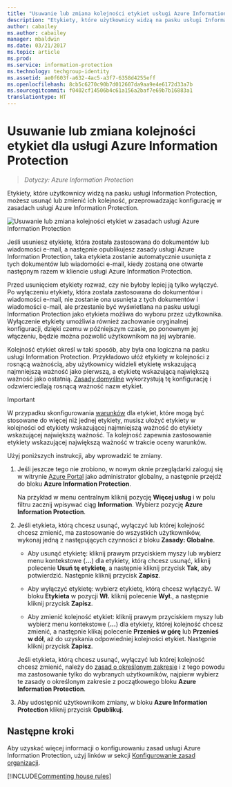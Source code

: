 ```yaml
---
title: "Usuwanie lub zmiana kolejności etykiet usługi Azure Information Protection"
description: "Etykiety, które użytkownicy widzą na pasku usługi Information Protection, możesz usunąć lub zmienić ich kolejność, przeprowadzając konfigurację w zasadach usługi Azure Information Protection."
author: cabailey
ms.author: cabailey
manager: mbaldwin
ms.date: 03/21/2017
ms.topic: article
ms.prod: 
ms.service: information-protection
ms.technology: techgroup-identity
ms.assetid: ae0f603f-a632-4ac5-a3f7-6358d4255eff
ms.openlocfilehash: 8cb5c6270c90b7d012607da9aa9e4e6172d33a7b
ms.sourcegitcommit: f0402cf14506b4c61a156a2baf7e69b7b16883a1
translationtype: HT
---
```

# <a name="how-to-delete-or-reorder-a-label-for-azure-information-protection"></a>Usuwanie lub zmiana kolejności etykiet dla usługi Azure Information Protection

>*Dotyczy: Azure Information Protection*

Etykiety, które użytkownicy widzą na pasku usługi Information Protection, możesz usunąć lub zmienić ich kolejność, przeprowadzając konfigurację w zasadach usługi Azure Information Protection.

![Usuwanie lub zmiana kolejności etykiet w zasadach usługi Azure Information Protection](../media/info-protect-contextmenu.png)

Jeśli usuniesz etykietę, która została zastosowana do dokumentów lub wiadomości e-mail, a następnie opublikujesz zasady usługi Azure Information Protection, taka etykieta zostanie automatycznie usunięta z tych dokumentów lub wiadomości e-mail, kiedy zostaną one otwarte następnym razem w kliencie usługi Azure Information Protection.

Przed usunięciem etykiety rozważ, czy nie byłoby lepiej ją tylko wyłączyć. Po wyłączeniu etykiety, która została zastosowana do dokumentów i wiadomości e-mail, nie zostanie ona usunięta z tych dokumentów i wiadomości e-mail, ale przestanie być wyświetlana na pasku usługi Information Protection jako etykieta możliwa do wyboru przez użytkownika. Wyłączenie etykiety umożliwia również zachowanie oryginalnej konfiguracji, dzięki czemu w późniejszym czasie, po ponownym jej włączeniu, będzie można pozwolić użytkownikom na jej wybranie.

Kolejność etykiet określ w taki sposób, aby była ona logiczna na pasku usługi Information Protection. Przykładowo ułóż etykiety w kolejności z rosnącą ważnością, aby użytkownicy widzieli etykietę wskazującą najmniejszą ważność jako pierwszą, a etykietę wskazującą największą ważność jako ostatnią. [Zasady domyślne](configure-policy-default.md) wykorzystują tę konfigurację i odzwierciedlają rosnącą ważność nazw etykiet.

> [!IMPORTANT]
>W przypadku skonfigurowania [warunków](configure-policy-classification.md) dla etykiet, które mogą być stosowane do więcej niż jednej etykiety, musisz ułożyć etykiety w kolejności od etykiety wskazującej najmniejszą ważność do etykiety wskazującej największą ważność. Ta kolejność zapewnia zastosowanie etykiety wskazującej największą ważność w trakcie oceny warunków.


Użyj poniższych instrukcji, aby wprowadzić te zmiany.

1. Jeśli jeszcze tego nie zrobiono, w nowym oknie przeglądarki zaloguj się w witrynie [Azure Portal](https://portal.azure.com) jako administrator globalny, a następnie przejdź do bloku **Azure Information Protection**. 
    
    Na przykład w menu centralnym kliknij pozycję **Więcej usług** i w polu filtru zacznij wpisywać ciąg **Information**. Wybierz pozycję **Azure Information Protection**.

2. Jeśli etykieta, którą chcesz usunąć, wyłączyć lub której kolejność chcesz zmienić, ma zastosowanie do wszystkich użytkowników, wykonaj jedną z następujących czynności z bloku **Zasady: Globalne**. 

    - Aby usunąć etykietę: kliknij prawym przyciskiem myszy lub wybierz menu kontekstowe (**...**) dla etykiety, którą chcesz usunąć, kliknij polecenie **Usuń tę etykietę**, a następnie kliknij przycisk **Tak**, aby potwierdzić. Następnie kliknij przycisk **Zapisz**. 

    - Aby wyłączyć etykietę: wybierz etykietę, którą chcesz wyłączyć. W bloku **Etykieta** w pozycji **Wł.** kliknij polecenie **Wył.**, a następnie kliknij przycisk **Zapisz**.

    - Aby zmienić kolejność etykiet: kliknij prawym przyciskiem myszy lub wybierz menu kontekstowe (**...**) dla etykiety, której kolejność chcesz zmienić, a następnie klikaj polecenie **Przenieś w górę** lub **Przenieś w dół**, aż do uzyskania odpowiedniej kolejności etykiet. Następnie kliknij przycisk **Zapisz**. 

     Jeśli etykieta, którą chcesz usunąć, wyłączyć lub której kolejność chcesz zmienić, należy do [zasad o określonym zakresie](configure-policy-scope.md) i z tego powodu ma zastosowanie tylko do wybranych użytkowników, najpierw wybierz te zasady o określonym zakresie z początkowego bloku **Azure Information Protection**.

3. Aby udostępnić użytkownikom zmiany, w bloku **Azure Information Protection** kliknij przycisk **Opublikuj**.

## <a name="next-steps"></a>Następne kroki

Aby uzyskać więcej informacji o konfigurowaniu zasad usługi Azure Information Protection, użyj linków w sekcji [Konfigurowanie zasad organizacji](configure-policy.md#configuring-your-organizations-policy).  

[!INCLUDE[Commenting house rules](../includes/houserules.md)]

